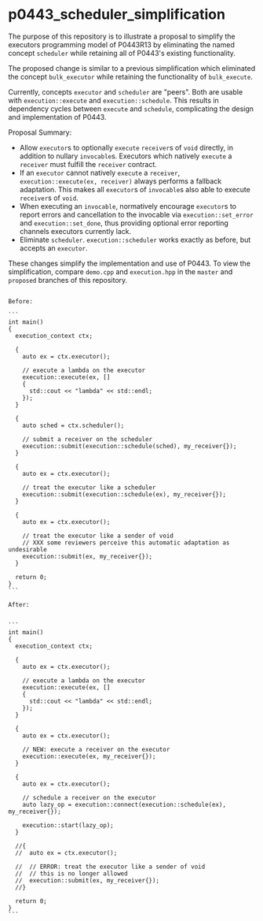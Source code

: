 # p0443_scheduler_simplification

The purpose of this repository is to illustrate a proposal to simplify the executors programming model of P0443R13 by eliminating the named concept `scheduler` while retaining all of P0443's existing functionality.

The proposed change is similar to a previous simplification which eliminated the concept `bulk_executor` while retaining the functionality of `bulk_execute`.

Currently, concepts `executor` and `scheduler` are "peers". Both are usable with `execution::execute` and `execution::schedule`. This results in dependency cycles between `execute` and `schedule`, complicating the design and implementation of P0443.

Proposal Summary:
* Allow `executor`s to optionally `execute` `receiver`s of `void` directly, in addition to nullary `invocable`s. Executors which natively `execute` a `receiver` must fulfill the `receiver` contract.
* If an `executor` cannot natively `execute` a `receiver`, `execution::execute(ex, receiver)` always performs a fallback adaptation. This makes all `executor`s of `invocable`s also able to execute `receiver`s of `void`.
* When executing an `invocable`, normatively encourage `executor`s to report errors and cancellation to the invocable via `execution::set_error` and `execution::set_done`, thus providing optional error reporting channels executors currently lack.
* Eliminate `scheduler`. `execution::scheduler` works exactly as before, but accepts an `executor`.

These changes simplify the implementation and use of P0443. To view the simplification, compare `demo.cpp` and `execution.hpp` in the `master` and `proposed` branches of this repository.

~~~~

Before:

```
int main()
{
  execution_context ctx;

  {
    auto ex = ctx.executor();

    // execute a lambda on the executor
    execution::execute(ex, []
    {
      std::cout << "lambda" << std::endl;
    });
  }

  {
    auto sched = ctx.scheduler();

    // submit a receiver on the scheduler
    execution::submit(execution::schedule(sched), my_receiver{});
  }

  {
    auto ex = ctx.executor();

    // treat the executor like a scheduler
    execution::submit(execution::schedule(ex), my_receiver{});
  }

  {
    auto ex = ctx.executor();

    // treat the executor like a sender of void
    // XXX some reviewers perceive this automatic adaptation as undesirable
    execution::submit(ex, my_receiver{});
  }

  return 0;
}
```

After:


```
int main()
{
  execution_context ctx;

  {
    auto ex = ctx.executor();

    // execute a lambda on the executor
    execution::execute(ex, []
    {
      std::cout << "lambda" << std::endl;
    });
  }

  {
    auto ex = ctx.executor();

    // NEW: execute a receiver on the executor
    execution::execute(ex, my_receiver{});
  }

  {
    auto ex = ctx.executor();

    // schedule a receiver on the executor
    auto lazy_op = execution::connect(execution::schedule(ex), my_receiver{});

    execution::start(lazy_op);
  }

  //{
  //  auto ex = ctx.executor();

  //  // ERROR: treat the executor like a sender of void
  //  // this is no longer allowed
  //  execution::submit(ex, my_receiver{});
  //}

  return 0;
}
```

